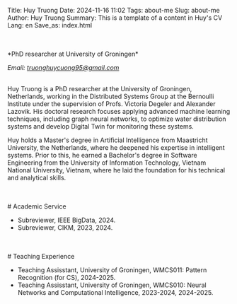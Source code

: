 Title: Huy Truong
Date: 2024-11-16 11:02
Tags: about-me
Slug: about-me
Author: Huy Truong
Summary: This is a template of a content in Huy's CV
Lang: en
Save_as: index.html

<br>
<br>
*PhD researcher at University of Groningen*

*Email: [truonghuycuong95@gmail.com](mailto:truonghuycuong95@gmail.com)*

<br>
Huy Truong is a PhD researcher at the University of Groningen, Netherlands, working in the Distributed Systems Group at the Bernoulli Institute under the supervision of Profs. Victoria Degeler and Alexander Lazovik. His doctoral research focuses applying advanced machine learning techniques, including graph neural networks, to optimize water distribution systems and develop Digital Twin for monitoring these systems.

Huy holds a Master's degree in Artificial Intelligence from Maastricht University, the Netherlands, where he deepened his expertise in intelligent systems. Prior to this, he earned a Bachelor's degree in Software Engineering from the University of Information Technology, Vietnam National University, Vietnam, where he laid the foundation for his technical and analytical skills.

<br> 
<br> 
# Academic Service
<br> 

* Subreviewer, IEEE BigData, 2024.
* Subreviewer, CIKM, 2023, 2024.

<br> 
<br> 
# Teaching Experience
<br> 

* Teaching Assisstant, University of Groningen, WMCS011:  Pattern Recognition (for CS), 2024-2025.
* Teaching Assisstant, University of Groningen, WMCS010:  Neural Networks and Computational Intelligence, 2023-2024, 2024-2025.

